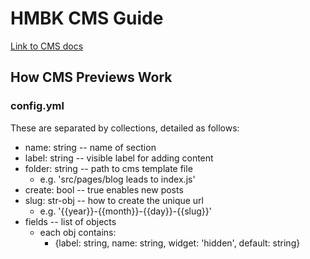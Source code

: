 # HMBK CMS Guide

[Link to CMS docs](netlifycms.org/)

## How CMS Previews Work

### config.yml

These are separated by collections, detailed as follows:

- name: string -- name of section
- label: string -- visible label for adding content
- folder: string -- path to cms template file
  - e.g. 'src/pages/blog leads to index.js'
- create: bool -- true enables new posts
- slug: str-obj -- how to create the unique url
  - e.g. '{{year}}-{{month}}-{{day}}-{{slug}}'
- fields -- list of objects
  - each obj contains:
    - {label: string,
      name: string,
      widget: 'hidden',
      default: string}
